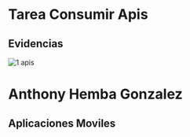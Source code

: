 # Tarea Consumir Apis  

## Evidencias
![1 apis](https://github.com/MrHemba/TareaApis/assets/119627674/e79e4f31-b2d8-4bbd-bc1b-dfb916152fcd)

# Anthony Hemba Gonzalez
## Aplicaciones Moviles
